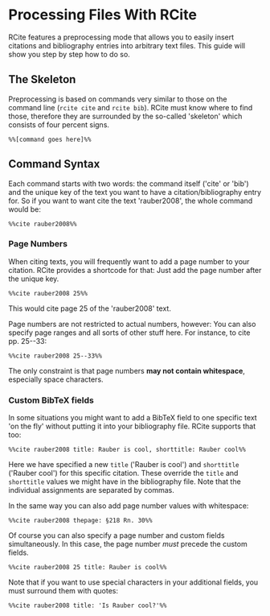 # Processing Files With RCite

RCite features a preprocessing mode that allows you to easily insert citations
and bibliography entries into arbitrary text files. This guide will show you
step by step how to do so.

## The Skeleton

Preprocessing is based on commands very similar to those on the command line
(`rcite cite` and `rcite bib`). RCite must know where to find those, therefore
they are surrounded by the so-called 'skeleton' which consists of four percent
signs.

```
%%[command goes here]%%
```

## Command Syntax

Each command starts with two words: the command itself ('cite' or 'bib') and
the unique key of the text you want to have a citation/bibliography entry
for. So if you want to want cite the text 'rauber2008', the whole command
would be:

```
%%cite rauber2008%%
```

### Page Numbers

When citing texts, you will frequently want to add a page number to your
citation. RCite provides a shortcode for that: Just add the page number after
the unique key.

```
%%cite rauber2008 25%%
```

This would cite page 25 of the 'rauber2008' text.

Page numbers are not restricted to actual numbers, however: You can also
specify page ranges and all sorts of other stuff here. For instance, to
cite pp. 25--33:

```
%%cite rauber2008 25--33%%
```

The only constraint is that page numbers **may not contain whitespace**,
especially space characters.

### Custom BibTeX fields

In some situations you might want to add a BibTeX field to one specific text
'on the fly' without putting it into your bibliography file. RCite supports
that too:

```
%%cite rauber2008 title: Rauber is cool, shorttitle: Rauber cool%%
```

Here we have specified a new `title` ('Rauber is cool') and `shorttitle`
('Rauber cool') for this specific citation. These override the `title` and
`shorttitle` values we might have in the bibliography file. Note that the
individual assignments are separated by commas.

In the same way you can also add page number values with whitespace:

```
%%cite rauber2008 thepage: §218 Rn. 30%%
```

Of course you can also specify a page number and custom fields simultaneously.
In this case, the page number *must* precede the custom fields.

```
%%cite rauber2008 25 title: Rauber is cool%%
```

Note that if you want to use special characters in your additional fields, you
must surround them with quotes:

```
%%cite rauber2008 title: 'Is Rauber cool?'%%
```
